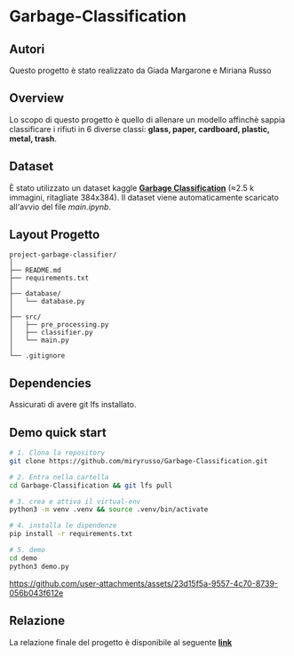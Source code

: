 # Garbage-Classification

## Autori
Questo progetto è stato realizzato da Giada Margarone e Miriana Russo

## Overview

Lo scopo di questo progetto è quello di allenare un modello affinchè sappia classificare i rifiuti in 6 diverse classi: **glass, paper, cardboard, plastic, metal, trash**. 

## Dataset

È stato utilizzato un dataset kaggle [**Garbage Classification**](https://www.kaggle.com/datasets/asdasdasasdas/garbage-classification/data) (≈2.5 k immagini, ritagliate 384x384). 
Il dataset viene automaticamente scaricato all'avvio del file *main.ipynb*.

## Layout Progetto

```
project-garbage-classifier/
│
├── README.md          
├── requirements.txt   
│
├── database/
│   └── database.py    
│
├── src/
│   ├── pre_processing.py 
│   ├── classifier.py      
│   └── main.py           
│
└── .gitignore
```
## Dependencies 
Assicurati di avere git lfs installato.

## Demo quick start

```bash
# 1. Clona la repository
git clone https://github.com/miryrusso/Garbage-Classification.git
```

```bash
# 2. Entra nella cartella
cd Garbage-Classification && git lfs pull
```

```bash
# 3. crea e attiva il virtual-env
python3 -m venv .venv && source .venv/bin/activate
```
```bash
# 4. installa le dipendenze
pip install -r requirements.txt
```
```bash
# 5. demo
cd demo
python3 demo.py
```

https://github.com/user-attachments/assets/23d15f5a-9557-4c70-8739-056b043f612e





## Relazione

La relazione finale del progetto è disponibile al seguente [**link**](https://github.com/miryrusso/Garbage-Classification/tree/main/docs)
